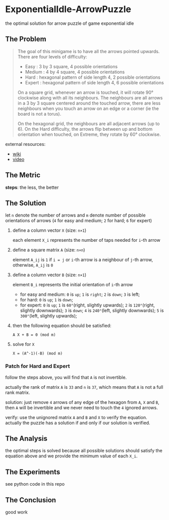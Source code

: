 # ExponentialIdle-ArrowPuzzle

the optimal solution for arrow puzzle of game exponential idle

## The Problem

> The goal of this minigame is to have all the arrows pointed upwards. There are four levels of difficulty:
> 
> - Easy : 3 by 3 square, 4 possible orientations
> - Medium : 4 by 4 square, 4 possible orientations
> - Hard : hexagonal pattern of side length 4, 2 possible orientations
> - Expert : hexagonal pattern of side length 4, 6 possible orientations
>
> On a square grid, whenever an arrow is touched, it will rotate 90° clockwise along with all its neighbours. The neighbours are all arrows in a 3 by 3 square centered around the touched arrow, there are less neighbours when you touch an arrow on an edge or a corner (ie the board is not a torus).
> 
> On the hexagonal grid, the neighbours are all adjacent arrows (up to 6). On the Hard difficulty, the arrows flip between up and bottom orientation when touched, on Extreme, they rotate by 60° clockwise.

external resources:

- [wiki](https://exponential-idle.fandom.com/wiki/Minigames#Arrow)
- [video](https://www.youtube.com/watch?v=aoPkibU9BBE)

## The Metric

**steps**: the less, the better

## The Solution

let `n` denote the number of arrows and `m` denote number of possible orientations of arrows (`4` for easy and medium; `2` for hard; `6` for expert)

1. define a column vector `X` (size: `n×1`)

    each element `X_i` represents the number of taps needed for `i`-th arrow

2. define a square matrix `A` (size: `n×n`)

    element `A_ij` is `1` if `i = j` or `i`-th arrow is a neighbour of `j`-th arrow, otherwise, `A_ij` is `0`

3. define a column vector `B` (size: `n×1`)

   element `B_i` represents the initial orientation of `i`-th arrow

   - for easy and medium: `0` is `up`; `1` is `right`; `2` is `down`; `3` is left;
   - for hard: `0` is `up`; `1` is `down`;
   - for expert: `0` is `up`; `1` is `60°`(right, slightly upwards); `2` is `120°`(right, slightly downwards); `3` is `down`; `4` is `240°`(left, slightly downwards); `5` is `300°`(left, slightly upwards);

4. then the following equation should be satisfied:

    ```text
    A X + B = 0 (mod m)
    ```

5. solve for `X`

    ```text
    X = (A^-1)(-B) (mod m)
    ```

### Patch for Hard and Expert

follow the steps above, you will find that `A` is not invertible.

actually the rank of matrix `A` is `33` and `n` is `37`, which means that `A` is not a full rank matrix.

solution: just remove `4` arrows of any edge of the hexagon from `A`, `X` and `B`, then `A` will be invertible and we never need to touch the `4` ignored arrows.

verify: use the unignored matrix `A` and `B` and `X` to verify the equation. actually the puzzle has a solution if and only if our solution is verified.

## The Analysis

the optimal steps is solved because all possible solutions should satisfy the equation above and we provide the minimum value of each `X_i`.

## The Experiments

see python code in this repo

## The Conclusion

good work
